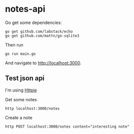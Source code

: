 # notes-api

Go get some dependencies:

```
go get github.com/labstack/echo
go get github.com/mattn/go-sqlite3
```

Then run
```
go run main.go
```

And navigate to [http://localhost:3000](http://localhost:3000).


## Test json api

I'm using [Httpie](https://httpie.org/)

Get some notes
```
http localhost:3000/notes
```
Create a note
```
http POST localhost:3000/notes content="interesting note" 
```






